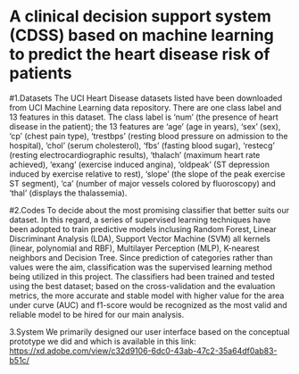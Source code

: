 # A clinical decision support system (CDSS) based on machine learning to predict the heart disease risk of patients 

#1.Datasets
The UCI Heart Disease datasets listed have been downloaded from UCI Machine Learning data repository. There are one class label and 13 features in this dataset. The class label is ‘num’ (the presence of heart disease in the patient); the 13 features are ‘age’ (age in years), ‘sex’ (sex), ‘cp’ (chest pain type), ‘trestbps’ (resting blood pressure on admission to the hospital), ‘chol’ (serum cholesterol), ‘fbs’ (fasting blood sugar), ‘restecg’ (resting electrocardiographic results), ‘thalach’ (maximum heart rate achieved), ‘exang’ (exercise induced angina), ‘oldpeak’ (ST depression induced by exercise relative to rest), ‘slope’ (the slope of the peak exercise ST segment), ‘ca’ (number of major vessels colored by fluoroscopy) and ‘thal’ (displays the thalassemia).

#2.Codes
To decide about the most promising classifier that better suits our dataset. In this regard, a series of supervised learning techniques have been adopted to train predictive models inclusing Random Forest, Linear Discriminant Analysis (LDA), Support Vector Machine (SVM) all kernels (linear, polynomial and RBF), Multilayer Perception (MLP), K-nearest neighbors and Decision Tree. Since prediction of categories rather than values were the aim, classification was the supervised learning method being utilized in this project. The classifiers had been trained and tested using the best dataset; based on the cross-validation and the evaluation metrics, the more accurate and stable model with higher value for the area under curve (AUC) and f1-score would be recognized as the most valid and reliable model to be hired for our main analysis.

3.System
We primarily designed our user interface based on the conceptual prototype we did and which is available in this link: https://xd.adobe.com/view/c32d9106-6dc0-43ab-47c2-35a64df0ab83-b51c/ 
